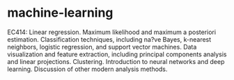 # machine-learning
EC414: Linear regression. Maximum likelihood and maximum a posteriori estimation. Classification techniques, including na?ve Bayes, k-nearest neighbors, logistic regression, and support vector machines. Data visualization and feature extraction, including principal components analysis and linear projections. Clustering. Introduction to neural networks and deep learning. Discussion of other modern analysis methods.
